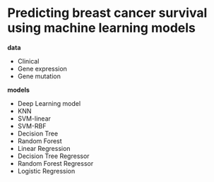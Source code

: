 # Predicting breast cancer survival using machine learning models
**data**
- Clinical
- Gene expression
- Gene mutation

  
**models**
- Deep Learning model
- KNN
- SVM-linear
- SVM-RBF
- Decision Tree
- Random Forest
- Linear Regression
- Decision Tree Regressor
- Random Forest Regressor
- Logistic Regression
